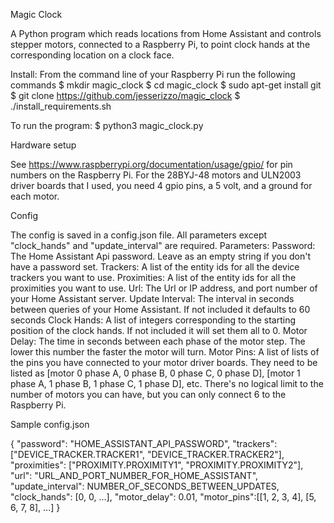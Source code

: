 Magic Clock

A Python program which reads locations from Home Assistant and controls
stepper motors, connected to a Raspberry Pi, to point clock hands at the
corresponding location on a clock face.

Install:
From the command line of your Raspberry Pi run the following commands
$ mkdir magic_clock
$ cd magic_clock
$ sudo apt-get install git
$ git clone https://github.com/jesserizzo/magic_clock
$ ./install_requirements.sh

To run the program:
$ python3 magic_clock.py


Hardware setup

See https://www.raspberrypi.org/documentation/usage/gpio/ for pin numbers
on the Raspberry Pi. For the 28BYJ-48 motors and ULN2003 driver boards
that I used, you need 4 gpio pins, a 5 volt, and a ground for each motor.


Config

The config is saved in a config.json file. All parameters except "clock_hands"
and "update_interval" are required.
Parameters:
Password: The Home Assistant Api password. Leave as an empty string if you don't have a password set.
Trackers: A list of the entity ids for all the device trackers you want to use.
Proximities: A list of the entity ids for all the proximities you want to use.
Url: The Url or IP address, and port number of your Home Assistant server.
Update Interval: The interval in seconds between queries of your Home Assistant. If not included it defaults to 60 seconds
Clock Hands: A list of integers corresponding to the starting position of the clock hands. If not included it will set them all to 0.
Motor Delay: The time in seconds between each phase of the motor step. The lower this number the faster the motor will turn.
Motor Pins: A list of lists of the pins you have connected to your motor driver boards. They need to be listed as
            [motor 0 phase A, 0 phase B, 0 phase C, 0 phase D], [motor 1 phase A, 1 phase B, 1 phase C, 1 phase D], etc.
            There's no logical limit to the number of motors you can have, but you can only connect 6 to the Raspberry Pi.

Sample config.json

{
"password": "HOME_ASSISTANT_API_PASSWORD",
"trackers": ["DEVICE_TRACKER.TRACKER1", "DEVICE_TRACKER.TRACKER2"],
"proximities": ["PROXIMITY.PROXIMITY1", "PROXIMITY.PROXIMITY2"],
"url": "URL_AND_PORT_NUMBER_FOR_HOME_ASSISTANT",
"update_interval": NUMBER_OF_SECONDS_BETWEEN_UPDATES,
"clock_hands": [0, 0, ...],
"motor_delay": 0.01,
"motor_pins":[[1, 2, 3, 4], [5, 6, 7, 8], ...]
}
